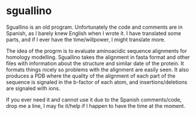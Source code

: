 sguallino
=========

Sguallino is an old program. Unfortunately the code and comments are in Spanish, as 
I barely knew English when I wrote it. I have translated some parts, and if I ever 
have the time/willpower, I might translate more.

The idea of the progrm is to evaluate aminoacidic sequence alignments for homology
modelling. Sguallino takes the alignment in fasta format and other files with 
information about the structure and similar date of the protein. It formats things
nicely so problems with the alignment are easily seen. It also produces a PDB where
the quality of the alignment of each part of the sequence is signaled in the b-factor
of each atom, and insertions/deletions are signaled with ions.

If you ever need it and cannot use it due to the Spanish comments/code, drop me a line,
I may fix it/help if I happen to have the time at the moment.
